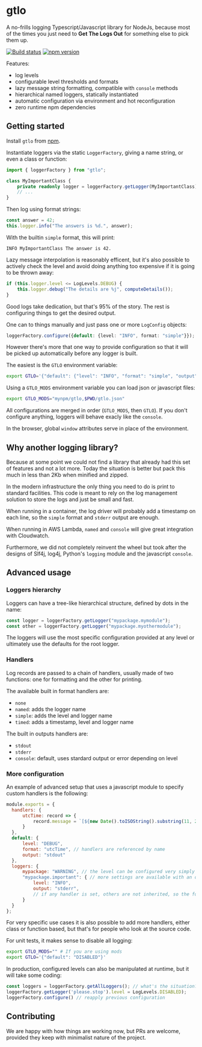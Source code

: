 # gtlo

A no-frills logging Typescript/Javascript library for NodeJs, because most of
the times you just need to __Get The Logs Out__ for something else to pick them
up.

[![Build status](https://api.travis-ci.org/tierratelematics/gtlo.svg?branch=master)](https://api.travis-ci.org/tierratelematics/gtlo)
[![npm version](https://badge.fury.io/js/gtlo.svg)](https://badge.fury.io/js/gtlo)

Features:

* log levels
* configurable level thresholds and formats
* lazy message string formatting, compatible with `console` methods
* hierarchical named loggers, statically instantiated
* automatic configuration via environment and hot reconfiguration
* zero runtime npm dependencies

## Getting started

Install `gtlo` from [npm](https://www.npmjs.com/package/gtlo).

Instantiate loggers via the static `LoggerFactory`, giving a name string, or
even a class or function:

```typescript
import { loggerFactory } from "gtlo";

class MyImportantClass {
    private readonly logger = loggerFactory.getLogger(MyImportantClass);
    // ...
}
```

Then log using format strings:

```typescript
const answer = 42;
this.logger.info("The answers is %d.", answer);
```

With the builtin `simple` format, this will print:

```
INFO MyImportantClass The answer is 42.
```

Lazy message interpolation is reasonably efficent, but it's also possible to
actively check the level and avoid doing anything too expensive if it is going
to be thrown away:

```typescript
if (this.logger.level <= LogLevels.DEBUG) {
    this.logger.debug("The details are %j", computeDetails());
}
```

Good logs take dedication, but that's 95% of the story. The rest is
configuring things to get the desired output.

One can to things manually and just pass one or more `LogConfig` objects:

```typescript
loggerFactory.configure({default: {level: "INFO", format: "simple"}});
```

However there's more that one way to provide configuration so that it will be
picked up automatically before any logger is built.

The easiest is the `GTLO` environment variable:

```bash
export GTLO='{"default": {"level": "INFO", "format": "simple", "output": "stderr"}}'
```

Using a `GTLO_MODS` environment variable you can load json or javascript files:

```bash
export GTLO_MODS="mynpm/gtlo,$PWD/gtlo.json"
```

All configurations are merged in order (`GTLO_MODS`, then `GTLO`). If you
don't configure anything, loggers will behave exacly like the `console`.

In the browser, global `window` attributes serve in place of the environment.

## Why another logging library?

Because at some point we could not find a library that already had this set of
features and not a lot more. Today the situation is better but pack this much
in less than 2Kb when minified and zipped.

In the modern infrastructure the only thing you need to do is print to
standard facilities. This code is meant to rely on the log management
solution to store the logs and just be small and fast.

When running in a container, the log driver will probably add a timestamp on
each line, so the `simple` format and `stderr` output are enough.

When running in AWS Lambda, `named` and `console` will give great integration
with Cloudwatch.

Furthermore, we did not completely reinvent the wheel but took after the
designs of Slf4j, log4j, Python's `logging` module and the javascript `console`.

## Advanced usage

### Loggers hierarchy

Loggers can have a tree-like hierarchical structure, defined by dots in the name:

```typescript
const logger = loggerFactory.getLogger("mypackage.mymodule");
const other = loggerFactory.getLogger("mypackage.myothermodule");
```

The loggers will use the most specific configuration provided at any level or
ultimately use the defaults for the root logger.

### Handlers

Log records are passed to a chain of handlers, usually made of two functions:
one for formatting and the other for printing.

The available built in format handlers are:

* `none`
* `named`: adds the logger name
* `simple`: adds the level and logger name
* `timed`: adds a timestamp, level and logger name

The built in outputs handlers are:

* `stdout`
* `stderr`
* `console`: default, uses stardard output or error depending on level

### More configuration

An example of advanced setup that uses a javascript module to specify custom
handlers is the following:

```javascript
module.exports = {
  handlers: {
      utcTime: record => {
          record.message = `[${new Date().toISOString().substring(11, 23)}] ${record.message}`
      }
  },
  default: {
      level: "DEBUG",
      format: "utcTime", // handlers are referenced by name
      output: "stdout"
  },
  loggers: {
      mypackage: "WARNING", // the level can be configured very simply
      "mypackage.important": { // more settings are available with an object
          level: "INFO",
          output: "stderr",
          // if any handler is set, others are not inherited, so the format here becomes "none"
      }
  }
};
```

For very specific use cases it is also possible to add more handlers, either
class or function based, but that's for people who look at the source code.

For unit tests, it makes sense to disable all logging:

```bash
export GTLO_MODS="" # If you are using mods
export GTLO='{"default": "DISABLED"}'
```

In production, configured levels can also be manipulated at runtime, but it
will take some coding:

```typescript
const loggers = loggerFactory.getAllLoggers(); // what's the situation?
loggerFactory.getLogger('please.stop').level = LogLevels.DISABLED);
loggerFactory.configure() // reapply previous configuration
```

## Contributing

We are happy with how things are working now, but PRs are welcome, provided
they keep with minimalist nature of the project.
